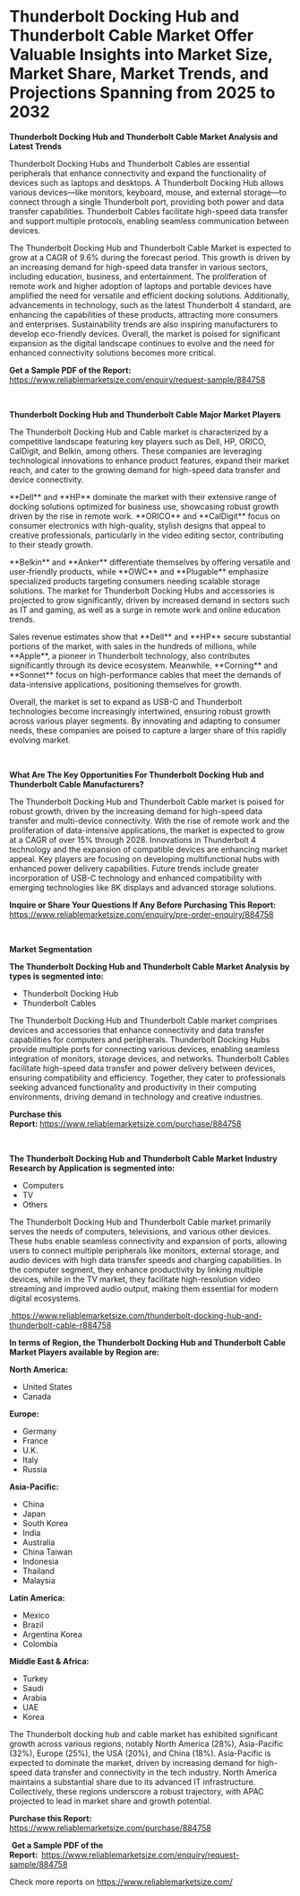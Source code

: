 <p><h1>Thunderbolt Docking Hub and Thunderbolt Cable Market Offer Valuable Insights into Market Size, Market Share, Market Trends, and Projections Spanning from 2025 to 2032</h1></p><p><strong>Thunderbolt Docking Hub and Thunderbolt Cable Market Analysis and Latest Trends</strong></p>
<p><p>Thunderbolt Docking Hubs and Thunderbolt Cables are essential peripherals that enhance connectivity and expand the functionality of devices such as laptops and desktops. A Thunderbolt Docking Hub allows various devices—like monitors, keyboard, mouse, and external storage—to connect through a single Thunderbolt port, providing both power and data transfer capabilities. Thunderbolt Cables facilitate high-speed data transfer and support multiple protocols, enabling seamless communication between devices.</p><p>The Thunderbolt Docking Hub and Thunderbolt Cable Market is expected to grow at a CAGR of 9.6% during the forecast period. This growth is driven by an increasing demand for high-speed data transfer in various sectors, including education, business, and entertainment. The proliferation of remote work and higher adoption of laptops and portable devices have amplified the need for versatile and efficient docking solutions. Additionally, advancements in technology, such as the latest Thunderbolt 4 standard, are enhancing the capabilities of these products, attracting more consumers and enterprises. Sustainability trends are also inspiring manufacturers to develop eco-friendly devices. Overall, the market is poised for significant expansion as the digital landscape continues to evolve and the need for enhanced connectivity solutions becomes more critical.</p></p>
<p><strong>Get a Sample PDF of the Report:&nbsp;</strong> <a href="https://www.reliablemarketsize.com/enquiry/request-sample/884758?utm_campaign=2038&utm_medium=2&utm_source=Github&utm_content=ia&utm_term=12022025&utm_id=thunderbolt-docking-hub-and-thunderbolt-cable">https://www.reliablemarketsize.com/enquiry/request-sample/884758</a></p>
<p>&nbsp;</p>
<p><strong>Thunderbolt Docking Hub and Thunderbolt Cable Major Market Players</strong></p>
<p><p>The Thunderbolt Docking Hub and Cable market is characterized by a competitive landscape featuring key players such as Dell, HP, ORICO, CalDigit, and Belkin, among others. These companies are leveraging technological innovations to enhance product features, expand their market reach, and cater to the growing demand for high-speed data transfer and device connectivity.</p><p>**Dell** and **HP** dominate the market with their extensive range of docking solutions optimized for business use, showcasing robust growth driven by the rise in remote work. **ORICO** and **CalDigit** focus on consumer electronics with high-quality, stylish designs that appeal to creative professionals, particularly in the video editing sector, contributing to their steady growth.</p><p>**Belkin** and **Anker** differentiate themselves by offering versatile and user-friendly products, while **OWC** and **Plugable** emphasize specialized products targeting consumers needing scalable storage solutions. The market for Thunderbolt Docking Hubs and accessories is projected to grow significantly, driven by increased demand in sectors such as IT and gaming, as well as a surge in remote work and online education trends.</p><p>Sales revenue estimates show that **Dell** and **HP** secure substantial portions of the market, with sales in the hundreds of millions, while **Apple**, a pioneer in Thunderbolt technology, also contributes significantly through its device ecosystem. Meanwhile, **Corning** and **Sonnet** focus on high-performance cables that meet the demands of data-intensive applications, positioning themselves for growth.</p><p>Overall, the market is set to expand as USB-C and Thunderbolt technologies become increasingly intertwined, ensuring robust growth across various player segments. By innovating and adapting to consumer needs, these companies are poised to capture a larger share of this rapidly evolving market.</p></p>
<p>&nbsp;</p>
<p><strong>What Are The Key Opportunities For Thunderbolt Docking Hub and Thunderbolt Cable Manufacturers?</strong></p>
<p><p>The Thunderbolt Docking Hub and Thunderbolt Cable market is poised for robust growth, driven by the increasing demand for high-speed data transfer and multi-device connectivity. With the rise of remote work and the proliferation of data-intensive applications, the market is expected to grow at a CAGR of over 15% through 2028. Innovations in Thunderbolt 4 technology and the expansion of compatible devices are enhancing market appeal. Key players are focusing on developing multifunctional hubs with enhanced power delivery capabilities. Future trends include greater incorporation of USB-C technology and enhanced compatibility with emerging technologies like 8K displays and advanced storage solutions.</p></p>
<p><strong>Inquire or Share Your Questions If Any Before Purchasing This Report:</strong> <a href="https://www.reliablemarketsize.com/enquiry/pre-order-enquiry/884758?utm_campaign=2038&utm_medium=2&utm_source=Github&utm_content=ia&utm_term=12022025&utm_id=thunderbolt-docking-hub-and-thunderbolt-cable">https://www.reliablemarketsize.com/enquiry/pre-order-enquiry/884758</a></p>
<p>&nbsp;</p>
<p><strong>Market Segmentation</strong></p>
<p><strong>The Thunderbolt Docking Hub and Thunderbolt Cable Market Analysis by types is segmented into:</strong></p>
<p><ul><li>Thunderbolt Docking Hub</li><li>Thunderbolt Cables</li></ul></p>
<p><p>The Thunderbolt Docking Hub and Thunderbolt Cable market comprises devices and accessories that enhance connectivity and data transfer capabilities for computers and peripherals. Thunderbolt Docking Hubs provide multiple ports for connecting various devices, enabling seamless integration of monitors, storage devices, and networks. Thunderbolt Cables facilitate high-speed data transfer and power delivery between devices, ensuring compatibility and efficiency. Together, they cater to professionals seeking advanced functionality and productivity in their computing environments, driving demand in technology and creative industries.</p></p>
<p><strong>Purchase this Report:&nbsp;</strong><a href="https://www.reliablemarketsize.com/purchase/884758?utm_campaign=2038&utm_medium=2&utm_source=Github&utm_content=ia&utm_term=12022025&utm_id=thunderbolt-docking-hub-and-thunderbolt-cable">https://www.reliablemarketsize.com/purchase/884758</a></p>
<p>&nbsp;</p>
<p><strong>The Thunderbolt Docking Hub and Thunderbolt Cable Market Industry Research by Application is segmented into:</strong></p>
<p><ul><li>Computers</li><li>TV</li><li>Others</li></ul></p>
<p><p>The Thunderbolt Docking Hub and Thunderbolt Cable market primarily serves the needs of computers, televisions, and various other devices. These hubs enable seamless connectivity and expansion of ports, allowing users to connect multiple peripherals like monitors, external storage, and audio devices with high data transfer speeds and charging capabilities. In the computer segment, they enhance productivity by linking multiple devices, while in the TV market, they facilitate high-resolution video streaming and improved audio output, making them essential for modern digital ecosystems.</p></p>
<p><a href="https://www.reliablemarketsize.com/thunderbolt-docking-hub-and-thunderbolt-cable-r884758?utm_campaign=2038&utm_medium=2&utm_source=Github&utm_content=ia&utm_term=12022025&utm_id=thunderbolt-docking-hub-and-thunderbolt-cable">&nbsp;https://www.reliablemarketsize.com/thunderbolt-docking-hub-and-thunderbolt-cable-r884758</a></p>
<p><strong>In terms of Region, the Thunderbolt Docking Hub and Thunderbolt Cable Market Players available by Region are:</strong></p>
<p>
    <p> <strong> North America: </strong>
        <ul>
            <li>United States</li>
            <li>Canada</li>
        </ul>
        </p> 
    <p> <strong> Europe: </strong>
        <ul>
            <li>Germany</li>
            <li>France</li>
            <li>U.K.</li>
            <li>Italy</li>
            <li>Russia</li>
        </ul>
        </p> 
    <p> <strong> Asia-Pacific: </strong>
        <ul>
            <li>China</li>
            <li>Japan</li>
            <li>South Korea</li>
            <li>India</li>
            <li>Australia</li>
            <li>China Taiwan</li>
            <li>Indonesia</li>
            <li>Thailand</li>
            <li>Malaysia</li>
        </ul>
        </p> 
    <p> <strong> Latin America: </strong>
        <ul>
            <li>Mexico</li>
            <li>Brazil</li>
            <li>Argentina Korea</li>
            <li>Colombia</li>
        </ul>
        </p> 
    <p> <strong> Middle East & Africa: </strong>
        <ul>
            <li>Turkey</li>
            <li>Saudi</li>
            <li>Arabia</li>
            <li>UAE</li>
            <li>Korea</li>
        </ul>
    </p>
    </p>
<p><p>The Thunderbolt docking hub and cable market has exhibited significant growth across various regions, notably North America (28%), Asia-Pacific (32%), Europe (25%), the USA (20%), and China (18%). Asia-Pacific is expected to dominate the market, driven by increasing demand for high-speed data transfer and connectivity in the tech industry. North America maintains a substantial share due to its advanced IT infrastructure. Collectively, these regions underscore a robust trajectory, with APAC projected to lead in market share and growth potential.</p></p>
<p><strong>Purchase this Report: </strong><a href="https://www.reliablemarketsize.com/purchase/884758?utm_campaign=2038&utm_medium=2&utm_source=Github&utm_content=ia&utm_term=12022025&utm_id=thunderbolt-docking-hub-and-thunderbolt-cable">https://www.reliablemarketsize.com/purchase/884758</a></p>
<p>&nbsp;<strong>Get a Sample PDF of the Report:&nbsp;&nbsp;</strong><a href="https://www.reliablemarketsize.com/enquiry/request-sample/884758?utm_campaign=2038&utm_medium=2&utm_source=Github&utm_content=ia&utm_term=12022025&utm_id=thunderbolt-docking-hub-and-thunderbolt-cable">https://www.reliablemarketsize.com/enquiry/request-sample/884758</a></p>
<p><strong></strong></p>
<p>Check more reports on <a href="https://www.reliablemarketsize.com/?utm_campaign=2038&utm_medium=2&utm_source=Github&utm_content=ia&utm_term=12022025&utm_id=thunderbolt-docking-hub-and-thunderbolt-cable">https://www.reliablemarketsize.com/</a></p>